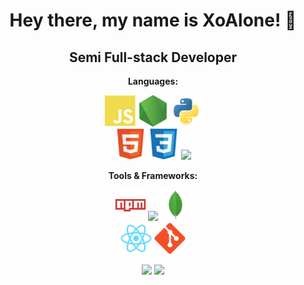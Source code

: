 <h1 align="center">Hey there, my name is XoAlone! 👋</h1>
<h2 align="center">Semi Full-stack Developer</h2>

<p align="center"><b>Languages:</p>
<p align="center">
   <img width="50" src="https://raw.githubusercontent.com/devicons/devicon/master/icons/javascript/javascript-plain.svg">
   <img width="50" src="https://raw.githubusercontent.com/devicons/devicon/master/icons/nodejs/nodejs-original.svg">
   <img width="50" src="https://raw.githubusercontent.com/devicons/devicon/master/icons/python/python-original.svg"> <br />
   <img width="50" src="https://raw.githubusercontent.com/devicons/devicon/master/icons/html5/html5-original.svg">
   <img width="50" src="https://raw.githubusercontent.com/devicons/devicon/master/icons/css3/css3-original.svg">
   <img width="50" src="https://upload.wikimedia.org/wikipedia/commons/c/cf/Lua-Logo.svg">
</p>

<p align="center"><b>Tools & Frameworks:</p>
<p align="center">
   <img width="50" src="https://raw.githubusercontent.com/devicons/devicon/master/icons/npm/npm-original-wordmark.svg">
   <img width="50" src="https://w7.pngwing.com/pngs/925/447/png-transparent-express-js-node-js-javascript-mongodb-node-js-text-trademark-logo.png">
   <img width="50" src="https://raw.githubusercontent.com/devicons/devicon/master/icons/mongodb/mongodb-original.svg"> <br />
   <img width="50" src="https://raw.githubusercontent.com/devicons/devicon/master/icons/react/react-original.svg">
   <img width="50" src="https://raw.githubusercontent.com/devicons/devicon/master/icons/git/git-original.svg">
</p>

<p align="center">
   <img src="https://github-readme-stats.vercel.app/api?username=XoAlone&show_icons=true&theme=tokyonight">
   <img src="https://github-readme-stats.vercel.app/api/top-langs/?username=XoAlone&layout=compact&theme=tokyonight">
</p>

